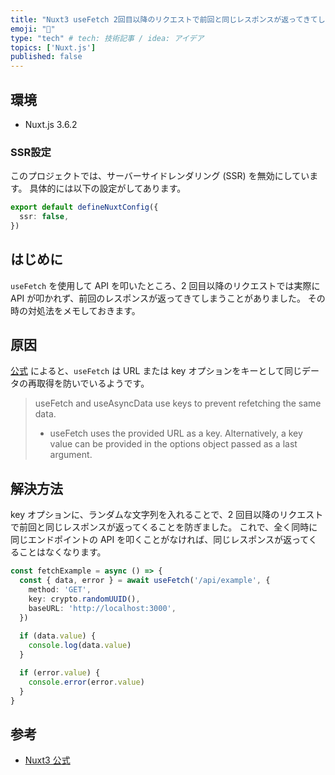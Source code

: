 ```yaml
---
title: "Nuxt3 useFetch 2回目以降のリクエストで前回と同じレスポンスが返ってきてしまう時の対処法"
emoji: "🐳"
type: "tech" # tech: 技術記事 / idea: アイデア
topics: ['Nuxt.js']
published: false
---
```


## 環境

- Nuxt.js 3.6.2

### SSR設定

このプロジェクトでは、サーバーサイドレンダリング (SSR) を無効にしています。
具体的には以下の設定がしてあります。

```typescript:nuxt.config.ts
export default defineNuxtConfig({
  ssr: false,
})
```

## はじめに

`useFetch` を使用して API を叩いたところ、2 回目以降のリクエストでは実際に API が叩かれず、前回のレスポンスが返ってきてしまうことがありました。
その時の対処法をメモしておきます。

## 原因

[公式](https://nuxt.com/docs/getting-started/data-fetching#caching-and-refetching) によると、`useFetch` は URL または key オプションをキーとして同じデータの再取得を防いでいるようです。

> useFetch and useAsyncData use keys to prevent refetching the same data.
> - useFetch uses the provided URL as a key. Alternatively, a key value can be provided in the options object passed as a last argument.

## 解決方法

key オプションに、ランダムな文字列を入れることで、2 回目以降のリクエストで前回と同じレスポンスが返ってくることを防ぎました。
これで、全く同時に同じエンドポイントの API を叩くことがなければ、同じレスポンスが返ってくることはなくなります。

```typescript
const fetchExample = async () => {
  const { data, error } = await useFetch('/api/example', {
    method: 'GET',
    key: crypto.randomUUID(),
    baseURL: 'http://localhost:3000',
  })
  
  if (data.value) {
    console.log(data.value)
  }

  if (error.value) {
    console.error(error.value)
  }
}
```

## 参考
- [Nuxt3 公式](https://nuxt.com/)
